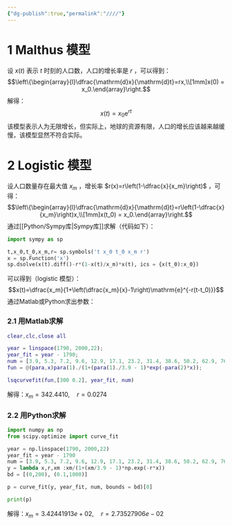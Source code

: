 ```yaml
---
{"dg-publish":true,"permalink":"////"}
---
```


# 1 Malthus 模型
设 $x(t)$ 表示 $t$ 时刻的人口数，人口的增长率是 $r$ ，可以得到：$$\left\{\begin{array}{l}\dfrac{\mathrm{d}x}{\mathrm{d}t}=rx,\\[1mm]x(0) = x_0.\end{array}\right.$$ 解得：$$x(t)=x_0\mathrm{e}^{rt}$$ 该模型表示人为无限增长，但实际上，地球的资源有限，人口的增长应该越来越缓慢，该模型显然不符合实际。
# 2 Logistic 模型

设人口数量存在最大值 $x_m$ ，增长率 $r(x)=r\left(1-\dfrac{x}{x_m}\right)$  ，可得：$$\left\{\begin{array}{l}\dfrac{\mathrm{d}x}{\mathrm{d}t}=r\left(1-\dfrac{x}{x_m}\right)x,\\[1mm]x(t_0) = x_0.\end{array}\right.$$ 通过[[Python/Sympy库\|Sympy库]]求解（代码如下）：
```python
import sympy as sp

t,x_0,t_0,x_m,r= sp.symbols('t x_0 t_0 x_m r')
x = sp.Function('x')
sp.dsolve(x(t).diff()-r*(1-x(t)/x_m)*x(t), ics = {x(t_0):x_0})
```

可以得到（logistic 模型）：$$x(t)=\dfrac{x_m}{1+\left(\dfrac{x_m}{x}-1\right)\mathrm{e}^{-r(t-t_0)}}$$
通过Matlab或Python求出参数：
### 2.1 用Matlab求解
```matlab
clear,clc,close all

year = linspace(1790, 2000,22);
year_fit = year - 1790;
num = [3.9, 5.3, 7.2, 9.6, 12.9, 17.1, 23.2, 31.4, 38.6, 50.2, 62.9, 76.0, 92.0, 106.5, 123.2, 131.7, 150.7, 179.3, 204.0, 226.5, 251.4, 281.4];
fun = @(para,x)para(1)./(1+(para(1)./3.9 - 1)*exp(-para(2)*x));

lsqcurvefit(fun,[300 0.2], year_fit, num)
```
解得：$x_m=342.4410,\quad r=0.0274$ 

### 2.2 用Python求解
```python
import numpy as np
from scipy.optimize import curve_fit

year = np.linspace(1790, 2000,22)
year_fit = year - 1790
num = [3.9, 5.3, 7.2, 9.6, 12.9, 17.1, 23.2, 31.4, 38.6, 50.2, 62.9, 76.0, 92.0, 106.5, 123.2, 131.7, 150.7, 179.3, 204.0, 226.5, 251.4, 281.4]
y = lambda x,r,xm :xm/(1+(xm/3.9 - 1)*np.exp(-r*x))
bd = [(0,200), (0.1,1000)]

p = curve_fit(y, year_fit, num, bounds = bd)[0]

print(p)
```

 解得：$x_m=3.42441913e+02,\quad r=2.73527906e-02$ 
